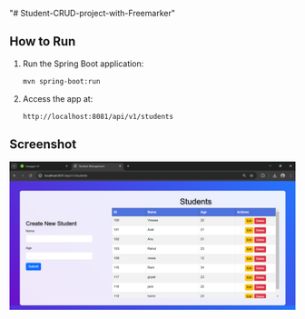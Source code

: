 "# Student-CRUD-project-with-Freemarker" 

## How to Run

1. Run the Spring Boot application:

    ```bash
    mvn spring-boot:run
    ```

2. Access the app at:

    ```
    http://localhost:8081/api/v1/students
    ```
## Screenshot

![Screenshot](./asserts/Screenshot%202025-01-27%20125405.png)